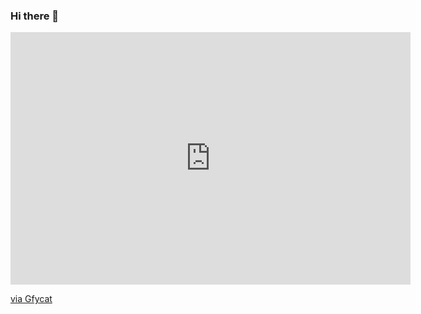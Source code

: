 ### Hi there 👋
<iframe src='https://gfycat.com/ifr/TemptingHeartyBeardeddragon' frameborder='0' scrolling='no' allowfullscreen width='640' height='404'></iframe><p> <a href="https://gfycat.com/temptingheartybeardeddragon">via Gfycat</a></p>

<!--
**AnthonyKeith15/AnthonyKeith15** is a ✨ _special_ ✨ repository because its `README.md` (this file) appears on your GitHub profile.

Here are some ideas to get you started:

- 🔭 I’m currently working on ...
- 🌱 I’m currently learning ...
- 👯 I’m looking to collaborate on ...
- 🤔 I’m looking for help with ...
- 💬 Ask me about ...
- 📫 How to reach me: ...
- 😄 Pronouns: ...
- ⚡ Fun fact: ...
-->
